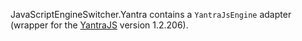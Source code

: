 JavaScriptEngineSwitcher.Yantra contains a `YantraJsEngine` adapter (wrapper for the [YantraJS](https://yantrajs.com) version 1.2.206).